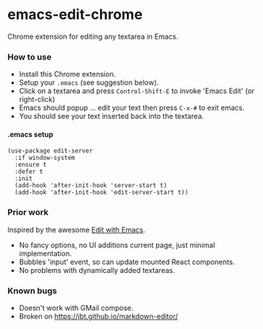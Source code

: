 # emacs-edit-chrome

Chrome extension for editing any textarea in Emacs.

### How to use

* Install this Chrome extension.
* Setup your `.emacs` (see suggestion below).
* Click on a textarea and press `Control-Shift-E` to invoke 'Emacs Edit' (or right-click)
* Emacs should popup ... edit your text then press `C-x-#` to exit emacs.
* You should see your text inserted back into the textarea.

#### .emacs setup
```
(use-package edit-server
  :if window-system
  :ensure t
  :defer t
  :init
  (add-hook 'after-init-hook 'server-start t)
  (add-hook 'after-init-hook 'edit-server-start t))
```

### Prior work

Inspired by the awesome [Edit with Emacs](https://chrome.google.com/webstore/detail/edit-with-emacs/ljobjlafonikaiipfkggjbhkghgicgoh).

* No fancy options, no UI additions current page, just minimal implementation.
* Bubbles 'input' event, so can update mounted React components.
* No problems with dynamically added textareas.

### Known bugs

* Doesn't work with GMail compose.
* Broken on https://jbt.github.io/markdown-editor/
